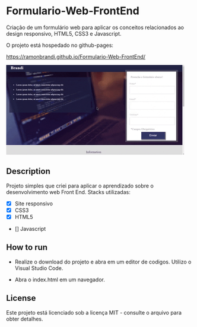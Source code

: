 # Formulario-Web-FrontEnd
 Criação de um formulário web para aplicar os conceitos relacionados ao design responsivo, HTML5, CSS3 e Javascript.

O projeto está hospedado no github-pages:

https://ramonbrandi.github.io/Formulario-Web-FrontEnd/

![Front-End](https://github.com/RamonBrandi/Formulario-Web-FrontEnd/blob/master/giphy.gif)
 
## Description

Projeto simples que criei para aplicar o aprendizado sobre o desenvolvimento web Front End. Stacks utilizadas:

- [x] Site responsivo
- [x] CSS3
- [x] HTML5
- [] Javascript


## How to run

- Realize o download do projeto e abra em um editor de codigos. Utilizo o Visual Studio Code.

- Abra o index.html em um navegador.

## License

Este projeto está licenciado sob a licença MIT - consulte o arquivo para obter detalhes.
